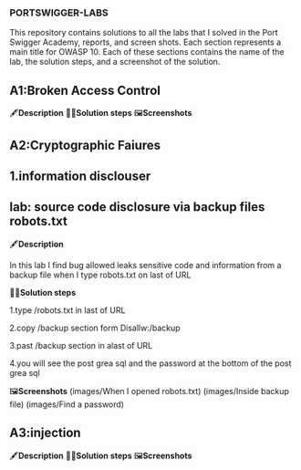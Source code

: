 ### PORTSWIGGER-LABS ###

This repository contains solutions to all the labs that I solved in the Port Swigger Academy, reports, and screen shots.
Each section represents a main title for OWASP 10. Each of these sections contains the name of the lab, the solution steps, and a screenshot of the solution.

## A1:Broken Access Control
  🖋️**Description**
  🏃‍♀️**Solution steps**
  🖼️**Screenshots**
  
## A2:Cryptographic Faiures
## 1.information disclouser
## lab: source code disclosure via backup files robots.txt

  🖋️**Description**
  
  In this lab I find  bug allowed  leaks sensitive code and information  from a backup file when I type robots.txt on last of URL  
  
  🏃‍♀️**Solution steps**
  
  1.type /robots.txt in last of URL
  
  2.copy /backup section form Disallw:/backup
  
  3.past /backup section in alast of URL 
  
  4.you will see the post grea sql and the password at the bottom of the post grea sql
  
  🖼️**Screenshots**
  (images/When I opened robots.txt)
  (images/Inside backup file)
  (images/Find a password)
## A3:injection
  🖋️**Description**
  🏃‍♀️**Solution steps**
  🖼️**Screenshots**
  
  
